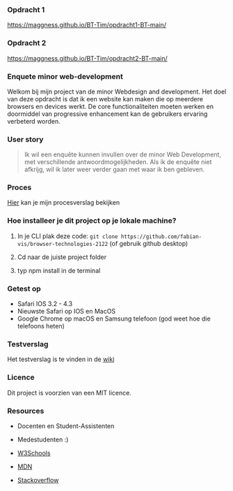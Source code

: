 ### Opdracht 1

https://maggness.github.io/BT-Tim/opdracht1-BT-main/

### Opdracht 2

https://maggness.github.io/BT-Tim/opdracht2-BT-main/

### Enquete minor web-development

Welkom bij mijn project van de minor Webdesign and development. Het doel van deze opdracht is dat ik een website kan maken die op meerdere browsers en devices werkt. De core functionaliteiten moeten werken en doormiddel van progressive enhancement kan de gebruikers ervaring verbeterd worden.

### User story

> Ik wil een enquête kunnen invullen over de minor Web Development, met verschillende antwoordmogelijkheden. Als ik de enquête niet afkrijg, wil ik later weer verder gaan met waar ik ben gebleven.

### Proces

[Hier](https://github.com/fabian-vis/browser-technologies-2122/wiki "procesverslag") kan je mijn procesverslag bekijken

### Hoe installeer je dit project op je lokale machine?

1. In je CLI plak deze code: `git clone https://github.com/fabian-vis/browser-technologies-2122` (of gebruik github desktop)

2. Cd naar de juiste project folder

3. typ npm install in de terminal

### Getest op

- Safari IOS 3.2 - 4.3
- Nieuwste Safari op IOS en MacOS
- Google Chrome op macOS en Samsung telefoon (god weet hoe die telefoons heten)

### Testverslag

Het testverslag is te vinden in de [wiki](https://github.com/fabian-vis/browser-technologies-2122/wiki "procesverslag")

### Licence

Dit project is voorzien van een MIT licence.

### Resources

- Docenten en Student-Assistenten

- Medestudenten :)

- [W3Schools](https://www.w3schools.com "W3Schools")

- [MDN](https://developer.mozilla.org/en-US/ "MDN")

- [Stackoverflow](https://stackoverflow.com "Stackoverflow")
